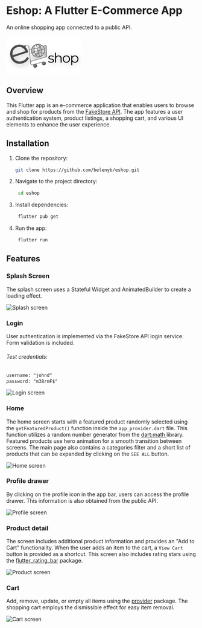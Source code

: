 # Eshop: A Flutter E-Commerce App

An online shopping app connected to a public API.

<img src="assets/images/eshop-logo.png" alt="App Logo" width="200">

## Overview

This Flutter app is an e-commerce application that enables users to browse and shop for products from the [FakeStore API](https://fakestoreapi.com/). The app features a user authentication system, product listings, a shopping cart, and various UI elements to enhance the user experience.

## Installation

1. Clone the repository:

   ```bash
   git clone https://github.com/belenyb/eshop.git

2. Navigate to the project directory:
   ```bash
    cd eshop

3. Install dependencies:
   ```bash
    flutter pub get

4. Run the app:
   ```bash
    flutter run


## Features

### Splash Screen
The splash screen uses a Stateful Widget and AnimatedBuilder to create a loading effect.

![Splash screen](assets/docs/splashscreen.gif)

### Login
User authentication is implemented via the FakeStore API login service. Form validation is included.

###### Test credentials:
```
username: "johnd"
password: "m38rmF$"
```

![Login screen](assets/docs/login.gif)


### Home
The home screen starts with a featured product randomly selected using the `getFeaturedProduct()` function inside the `app_provider.dart` file. This function utilizes a random number generator from the [dart:math ](https://api.dart.dev/stable/3.2.3/dart-math/dart-math-library.html) library. Featured products use hero animation for a smooth transition between screens. The main page also contains a categories filter and a short list of products that can be expanded by clicking on the `SEE ALL` button.

![Home screen](assets/docs/home.gif)

### Profile drawer
By clicking on the profile icon in the app bar, users can access the profile drawer. This information is also obtained from the public API.

![Profile screen](assets/docs/profile.png)

### Product detail
The screen includes additional product information and provides an "Add to Cart" functionality. When the user adds an item to the cart, a `View Cart` button is provided as a shortcut. This screen also includes rating stars using the [flutter_rating_bar](https://pub.dev/packages/flutter_rating_bar) package.

![Product screen](assets/docs/product.gif)

### Cart
Add, remove, update, or empty all items using the [provider](https://pub.dev/packages/provider) package. The shopping cart employs the dismissible effect for easy item removal.

![Cart screen](assets/docs/cart.gif)
